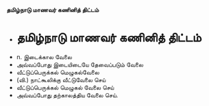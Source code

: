 **தமிழ்நாடு மாணவர் கணினித் திட்டம்**
- # தமிழ்நாடு மாணவர் கணினித் திட்டம்
- n. இடைக்கால வேலை
- அவ்வப்போது இடையிடையே தேவைப்படும் வேலை
- வீட்டுப்பெருக்கல் மெழுகல்வேலை
- (வி.) நாட்கூலிக்கு வீட்டுவேலை செய்
- வீட்டுப்பெருக்கல் மெழுகல் வேலை செய்
- அவ்வப்போது தற்காலத்திய வேலை செய்.

